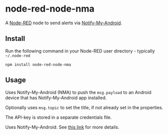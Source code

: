 node-red-node-nma
=================

A <a href="http://nodered.org" target="_new">Node-RED</a> node to send alerts via <a href="http://www.notifymyandroid.com/" target="_new">Notify-My-Android</a>.

Install
-------

Run the following command in your Node-RED user directory - typically `~/.node-red`

    npm install node-red-node-nma


Usage
-----

Uses Notify-My-Android (NMA) to push the `msg.payload` to an Android device that has Notify-My-Android app installed.

Optionally uses `msg.topic` to set the title, if not already set in the properties.

The API-key is stored in a separate credentials file.

Uses Notify-My-Android. See <a href="http://www.notifymyandroid.com/" target="_new">this link</a> for more details.</p>
